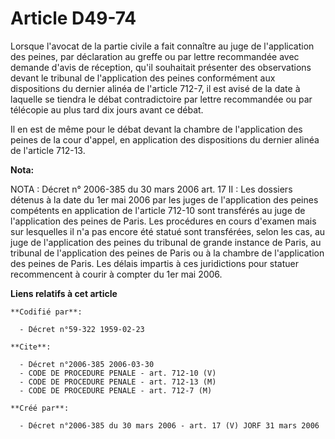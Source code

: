 # Article D49-74

Lorsque l'avocat de la partie civile a fait connaître au juge de l'application des peines, par déclaration au greffe ou par
lettre recommandée avec demande d'avis de réception, qu'il souhaitait présenter des observations devant le tribunal de
l'application des peines conformément aux dispositions du dernier alinéa de l'article 712-7, il est avisé de la date à
laquelle se tiendra le débat contradictoire par lettre recommandée ou par télécopie au plus tard dix jours avant ce débat.

Il en est de même pour le débat devant la chambre de l'application des peines de la cour d'appel, en application des
dispositions du dernier alinéa de l'article 712-13.

**Nota:**

NOTA : Décret n° 2006-385 du 30 mars 2006 art. 17 II : Les dossiers détenus à la date du 1er mai 2006 par les juges de
l'application des peines compétents en application de l'article  712-10 sont transférés au juge de l'application des peines
de Paris. Les procédures en cours d'examen mais sur lesquelles il n'a pas encore été statué sont transférées, selon les cas,
au juge de l'application des peines du tribunal de grande instance de Paris, au tribunal de l'application des peines de Paris
ou à la chambre de l'application des peines de Paris. Les délais impartis à ces juridictions pour statuer recommencent à
courir à compter du 1er mai 2006.

**Liens relatifs à cet article**

	**Codifié par**:

	  - Décret n°59-322 1959-02-23

	**Cite**:

	  - Décret n°2006-385 2006-03-30
	  - CODE DE PROCEDURE PENALE - art. 712-10 (V)
	  - CODE DE PROCEDURE PENALE - art. 712-13 (M)
	  - CODE DE PROCEDURE PENALE - art. 712-7 (M)

	**Créé par**:

	  - Décret n°2006-385 du 30 mars 2006 - art. 17 (V) JORF 31 mars 2006
